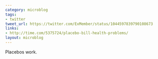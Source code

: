 ```yaml
---
category: microblog
tags:
- twitter
tweet_url: https://twitter.com/ExMember/status/1044597839790108673
links:
- http://time.com/5375724/placebo-bill-health-problems/
layout: microblog
---
```

Placebos work.

